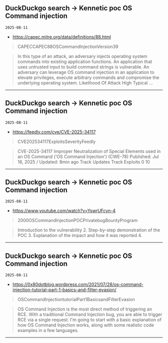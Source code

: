 ## DuckDuckgo search -> Kennetic poc OS Command injection
`2025-08-11`

* https://capec.mitre.org/data/definitions/88.html

<blockquote>
 CAPECCAPEC88OSCommandInjectionVersion39
</blockquote>
<blockquote>
In this type of an attack, an adversary injects operating system commands into existing application functions. An application that uses untrusted input to build command strings is vulnerable. An adversary can leverage OS command injection in an application to elevate privileges, execute arbitrary commands and compromise the underlying operating system. Likelihood Of Attack High Typical ...
</blockquote>

---

## DuckDuckgo search -> Kennetic poc OS Command injection
`2025-08-11`

* https://feedly.com/cve/CVE-2025-34117

<blockquote>
 CVE202534117ExploitsSeverityFeedly
</blockquote>
<blockquote>
CVE-2025-34117 Improper Neutralization of Special Elements used in an OS Command ('OS Command Injection') (CWE-78) Published: Jul 16, 2025 / Updated: 8min ago Track Updates Track Exploits 0 10
</blockquote>

---

## DuckDuckgo search -> Kennetic poc OS Command injection
`2025-08-11`

* https://www.youtube.com/watch?v=YswrUFcyn-4

<blockquote>
 2000OSCommandInjectionPOCPrivatebugBountyProgram
</blockquote>
<blockquote>
Introduction to the vulnerability 2. Step-by-step demonstration of the POC 3. Explanation of the impact and how it was reported 4.
</blockquote>

---

## DuckDuckgo search -> Kennetic poc OS Command injection
`2025-08-11`

* https://0x80dotblog.wordpress.com/2021/07/28/os-command-injection-tutorial-part-1-basics-and-filter-evasion/

<blockquote>
 OSCommandInjectiontutorialPart1BasicsandFilterEvasion
</blockquote>
<blockquote>
OS Command Injection is the most direct method of triggering an RCE. With a traditional Command Injection bug, you are able to trigger RCE via a single request. I'm going to start with a basic explanation of how OS Command Injection works, along with some realistic code examples in a few languages.
</blockquote>

---

